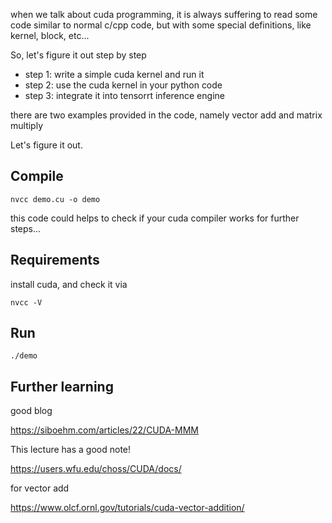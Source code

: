 when we talk about cuda programming, it is always suffering to read some code similar to normal c/cpp code, but with some special definitions, like kernel, block, etc...

So, let's figure it out step by step

* step 1: write a simple cuda kernel and run it
* step 2: use the cuda kernel in your python code
* step 3: integrate it into tensorrt inference engine

there are two examples provided in the code, namely vector add and matrix multiply

Let's figure it out.

## Compile

```
nvcc demo.cu -o demo 
```

this code could helps to check if your cuda compiler works for further steps...



## Requirements

install cuda, and check it via

`nvcc -V`

## Run

`./demo`

## Further learning

good blog

https://siboehm.com/articles/22/CUDA-MMM

This lecture has a good note!

https://users.wfu.edu/choss/CUDA/docs/

for vector add

https://www.olcf.ornl.gov/tutorials/cuda-vector-addition/
